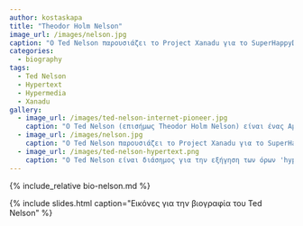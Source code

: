 ```yaml
---
author: kostaskapa
title: "Theodor Holm Nelson"
image_url: /images/nelson.jpg
caption: "Ο Ted Nelson παρουσιάζει το Project Xanadu για το SuperHappyDevHouse στο Τεχνολογικό Μουσείο Καινοτομίας στις 19 Φεβρουαρίου 2011."
categories:
  - biography
tags:
  - Ted Nelson
  - Hypertext
  - Hypermedia
  - Xanadu
gallery:
  - image_url: /images/ted-nelson-internet-pioneer.jpg
    caption: "Ο Ted Nelson (επισήμως Theodor Holm Nelson) είναι ένας Αμερικανός φιλόσοφος, επιστήμονας και πρωτοπόρος στο διαδίκτυο."
  - image_url: /images/nelson.jpg
    caption: "Ο Ted Nelson παρουσιάζει το Project Xanadu για το SuperHappyDevHouse στο Τεχνολογικό Μουσείο Καινοτομίας στις 19 Φεβρουαρίου 2011."
  - image_url: /images/ted-nelson-hypertext.png
    caption: "Ο Ted Nelson είναι διάσημος για την εξήγηση των όρων 'hypertext' και 'hypermedia'."
---
```


{% include_relative bio-nelson.md %}

{% include slides.html caption="Εικόνες για την βιογραφία του Ted Nelson" %}
